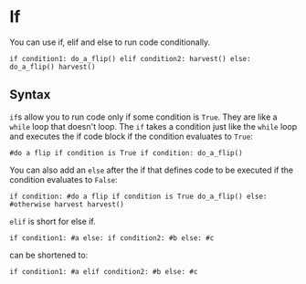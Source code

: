 # If
You can use if, elif and else to run code conditionally.

`if condition1:
	do_a_flip()
elif condition2:
	harvest()
else:
	do_a_flip()
	harvest()`

## Syntax
`if`s allow you to run code only if some condition is `True`. They are like a `while` loop that doesn't loop.
The `if` takes a condition just like the `while` loop and executes the if code block if the condition evaluates to `True`:

`#do a flip if condition is True
if condition:
	do_a_flip()`

You can also add an `else` after the if that defines code to be executed if the condition evaluates to `False`:

`if condition:
	#do a flip if condition is True
	do_a_flip()
else:
	#otherwise harvest
	harvest()`

`elif` is short for else if.

`if condition1:
	#a
else:
	if condition2:
		#b
	else:
		#c`

can be shortened to:

`if condition1:
	#a
elif condition2:
	#b
else:
	#c`
